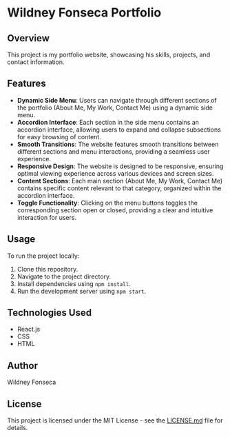 # Wildney Fonseca Portfolio

## Overview

This project is my portfolio website, showcasing his skills, projects, and contact information.

## Features

- **Dynamic Side Menu**: Users can navigate through different sections of the portfolio (About Me, My Work, Contact Me) using a dynamic side menu.
- **Accordion Interface**: Each section in the side menu contains an accordion interface, allowing users to expand and collapse subsections for easy browsing of content.
- **Smooth Transitions**: The website features smooth transitions between different sections and menu interactions, providing a seamless user experience.
- **Responsive Design**: The website is designed to be responsive, ensuring optimal viewing experience across various devices and screen sizes.
- **Content Sections**: Each main section (About Me, My Work, Contact Me) contains specific content relevant to that category, organized within the accordion interface.
- **Toggle Functionality**: Clicking on the menu buttons toggles the corresponding section open or closed, providing a clear and intuitive interaction for users.

## Usage

To run the project locally:

1. Clone this repository.
2. Navigate to the project directory.
3. Install dependencies using `npm install`.
4. Run the development server using `npm start`.

## Technologies Used

- React.js
- CSS
- HTML

## Author

Wildney Fonseca

## License

This project is licensed under the MIT License - see the [LICENSE.md](LICENSE.md) file for details.
